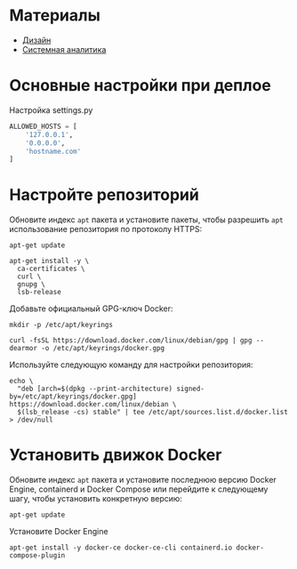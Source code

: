 # Материалы
- [Дизайн](https://www.figma.com/file/nGUP4eJGqIejCaOUPKSZF3/Untitled?type=design&node-id=0%3A1&mode=design&t=j7UqiIadjO1tcqkc-1)
- [Системная аналитика](https://miro.com/app/board/uXjVN-4E00I=/?share_link_id=603069348521)


# Основные настройки при деплое
Настройка settings.py
```py
ALLOWED_HOSTS = [
    '127.0.0.1',
    '0.0.0.0',
    'hostname.com'
]
```

# Настройте репозиторий
Обновите индекс ```apt``` пакета и установите пакеты, чтобы разрешить ```apt``` использование репозитория по протоколу HTTPS:
```
apt-get update
```
```
apt-get install -y \
  ca-certificates \
  curl \
  gnupg \
  lsb-release
```
Добавьте официальный GPG-ключ Docker:
```
mkdir -p /etc/apt/keyrings
```
```
curl -fsSL https://download.docker.com/linux/debian/gpg | gpg --dearmor -o /etc/apt/keyrings/docker.gpg
```
Используйте следующую команду для настройки репозитория:
```
echo \
  "deb [arch=$(dpkg --print-architecture) signed-by=/etc/apt/keyrings/docker.gpg] https://download.docker.com/linux/debian \
  $(lsb_release -cs) stable" | tee /etc/apt/sources.list.d/docker.list > /dev/null
```
# Установить движок Docker
Обновите индекс ```apt``` пакета и установите последнюю версию Docker Engine, containerd и Docker Compose или перейдите к следующему шагу, чтобы установить конкретную версию:
```
apt-get update
```
Установите Docker Engine
```
apt-get install -y docker-ce docker-ce-cli containerd.io docker-compose-plugin
```
